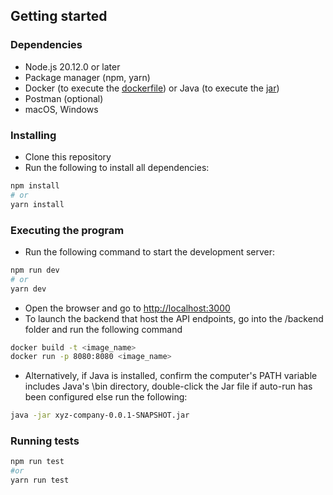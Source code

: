 ## Getting started
### Dependencies
- Node.js 20.12.0 or later
- Package manager (npm, yarn)
- Docker (to execute the [dockerfile](/backend/Dockerfile)) or Java (to execute the [jar](/backend/xyz-company-0.0.1-SNAPSHOT.jar))
- Postman (optional)
- macOS, Windows

### Installing
- Clone this repository
- Run the following to install all dependencies:
```bash
npm install
# or
yarn install
```

### Executing the program
- Run the following command to start the development server:
```bash
npm run dev
# or
yarn dev
```
- Open the browser and go to [http://localhost:3000](http://localhost:3000)
- To launch the backend that host the API endpoints, go into the /backend folder and run the following command
```bash
docker build -t <image_name>
docker run -p 8080:8080 <image_name>
```
- Alternatively, if Java is installed, confirm the computer's PATH variable includes Java's \bin directory, double-click the Jar file if auto-run has been configured else run the following:
```bash
java -jar xyz-company-0.0.1-SNAPSHOT.jar
```

### Running tests
```bash
npm run test
#or
yarn run test
```
